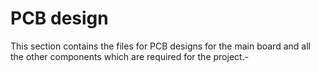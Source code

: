 # PCB design
This section contains the files for PCB designs for the main board and all the other components which are required for the project.-
